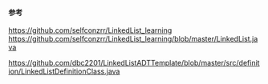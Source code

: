 


#### 参考
https://github.com/selfconzrr/LinkedList_learning
https://github.com/selfconzrr/LinkedList_learning/blob/master/LinkedList.java

https://github.com/dbc2201/LinkedListADTTemplate/blob/master/src/definition/LinkedListDefinitionClass.java
